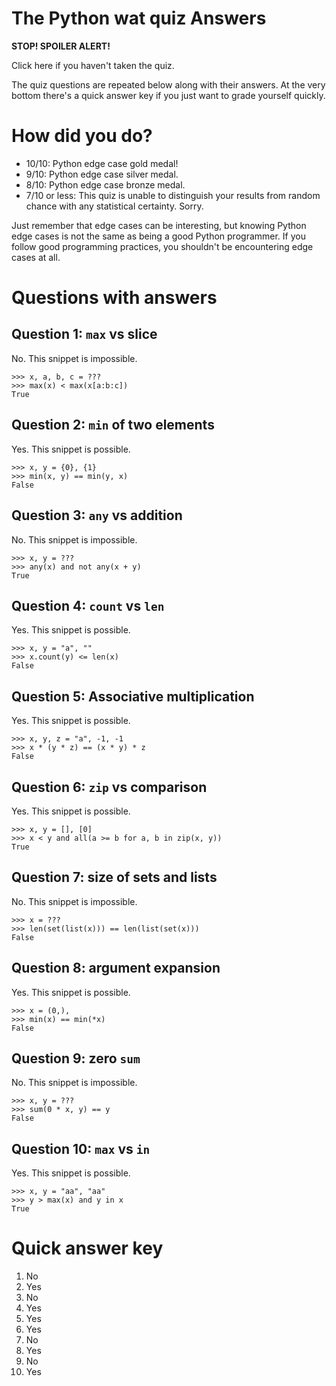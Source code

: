 # The Python wat quiz Answers

**STOP! SPOILER ALERT!**

Click here if you haven't taken the quiz.

The quiz questions are repeated below along with their answers. At the very bottom there's a quick answer key if you just want to grade yourself quickly.

# How did you do?

* 10/10: Python edge case gold medal!
* 9/10: Python edge case silver medal.
* 8/10: Python edge case bronze medal.
* 7/10 or less: This quiz is unable to distinguish your results from random chance with any statistical certainty. Sorry.

Just remember that edge cases can be interesting, but knowing Python edge cases is not the same as being a good Python programmer. If you follow good programming practices, you shouldn't be encountering edge cases at all.

# Questions with answers

## Question 1: `max` vs slice

No. This snippet is impossible.

    >>> x, a, b, c = ???
    >>> max(x) < max(x[a:b:c])
    True

## Question 2: `min` of two elements

Yes. This snippet is possible.

    >>> x, y = {0}, {1}
    >>> min(x, y) == min(y, x)
    False

## Question 3: `any` vs addition

No. This snippet is impossible.

    >>> x, y = ???
    >>> any(x) and not any(x + y)
    True

## Question 4: `count` vs `len`

Yes. This snippet is possible.

    >>> x, y = "a", ""
    >>> x.count(y) <= len(x)
    False

## Question 5: Associative multiplication

Yes. This snippet is possible.

    >>> x, y, z = "a", -1, -1
    >>> x * (y * z) == (x * y) * z
    False

## Question 6: `zip` vs comparison

Yes. This snippet is possible.

    >>> x, y = [], [0]
    >>> x < y and all(a >= b for a, b in zip(x, y))
    True

## Question 7: size of sets and lists

No. This snippet is impossible.

    >>> x = ???
    >>> len(set(list(x))) == len(list(set(x)))
    False

## Question 8: argument expansion

Yes. This snippet is possible.

    >>> x = (0,),
    >>> min(x) == min(*x)
    False

## Question 9: zero `sum`

No. This snippet is impossible.

    >>> x, y = ???
    >>> sum(0 * x, y) == y
    False

## Question 10: `max` vs `in`

Yes. This snippet is possible.

    >>> x, y = "aa", "aa"
    >>> y > max(x) and y in x
    True

# Quick answer key

1. No
2. Yes
3. No
4. Yes
5. Yes
6. Yes
7. No
8. Yes
9. No
10. Yes

